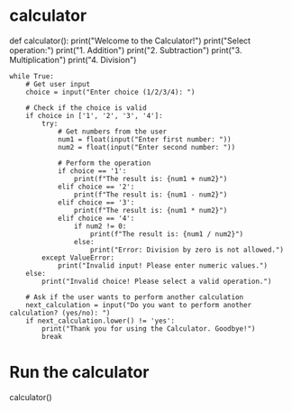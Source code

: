 # calculator
def calculator():
    print("Welcome to the Calculator!")
    print("Select operation:")
    print("1. Addition")
    print("2. Subtraction")
    print("3. Multiplication")
    print("4. Division")

    while True:
        # Get user input
        choice = input("Enter choice (1/2/3/4): ")

        # Check if the choice is valid
        if choice in ['1', '2', '3', '4']:
            try:
                # Get numbers from the user
                num1 = float(input("Enter first number: "))
                num2 = float(input("Enter second number: "))

                # Perform the operation
                if choice == '1':
                    print(f"The result is: {num1 + num2}")
                elif choice == '2':
                    print(f"The result is: {num1 - num2}")
                elif choice == '3':
                    print(f"The result is: {num1 * num2}")
                elif choice == '4':
                    if num2 != 0:
                        print(f"The result is: {num1 / num2}")
                    else:
                        print("Error: Division by zero is not allowed.")
            except ValueError:
                print("Invalid input! Please enter numeric values.")
        else:
            print("Invalid choice! Please select a valid operation.")

        # Ask if the user wants to perform another calculation
        next_calculation = input("Do you want to perform another calculation? (yes/no): ")
        if next_calculation.lower() != 'yes':
            print("Thank you for using the Calculator. Goodbye!")
            break

# Run the calculator
calculator()
